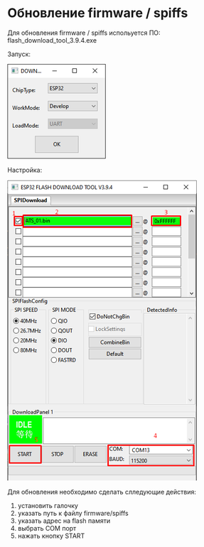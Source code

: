 # Обновление firmware / spiffs

Для обновления firmware / spiffs испольуется ПО: flash_download_tool_3.9.4.exe

Запуск:

![1692780171792](image/readme.firmware/1692780171792.png)

Настройка:

![1692780185577](image/readme.firmware/1692780185577.png)

Для обновления необходимо сделать слледующие действия:

1. установить галочку
2. указать путь к файлу firmware/spiffs
3. указать адрес на flash памяти
4. выбрать COM порт
5. нажать кнопку START
